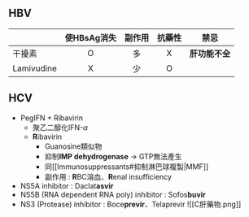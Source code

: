 ## HBV
|            | 使HBsAg消失 | 副作用 | 抗藥性 |    禁忌    |
|------------|:-----------:|:------:|:------:|:----------:|
| 干擾素     |      O      |   多   |    X   | **肝功能不全** |
| Lamivudine |      X      |   少   |    O   |            |
## HCV
- PegIFN + Ribavirin
	- 聚乙二醇化IFN-$\alpha$
	- **R**ibavirin
		- Guanosine類似物
		- 抑制**IMP dehydrogenase** -> GTP無法產生
		- 同[[Immunosuppressants#抑制淋巴球複製|MMF]]
		- 副作用 : **R**BC溶血、**R**enal insufficiency
- NS5A inhibitor : Daclat**asvir**
- NS5B (RNA dependent RNA poly) inhibitor : Sofos**buvir**
- NS3 (Protease) inhibitor : Boce**previr**、Telaprevir
![[C肝藥物.png]]